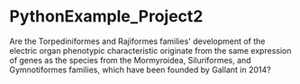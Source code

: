 # PythonExample_Project2
Are the Torpediniformes and Rajiformes families' development of the electric organ phenotypic characteristic originate from the same expression of genes as the species from the Mormyroidea, Siluriformes, and Gymnotiformes families, which have been founded by Gallant in 2014?
